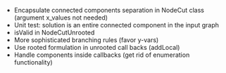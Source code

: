 * Encapsulate connected components separation in NodeCut class (argument x_values not needed)
* Unit test: solution is an entire connected component in the input graph
* isValid in NodeCutUnrooted
* More sophisticated branching rules (favor y-vars)
* Use rooted formulation in unrooted call backs (addLocal)
* Handle components inside callbacks (get rid of enumeration
  functionality)
